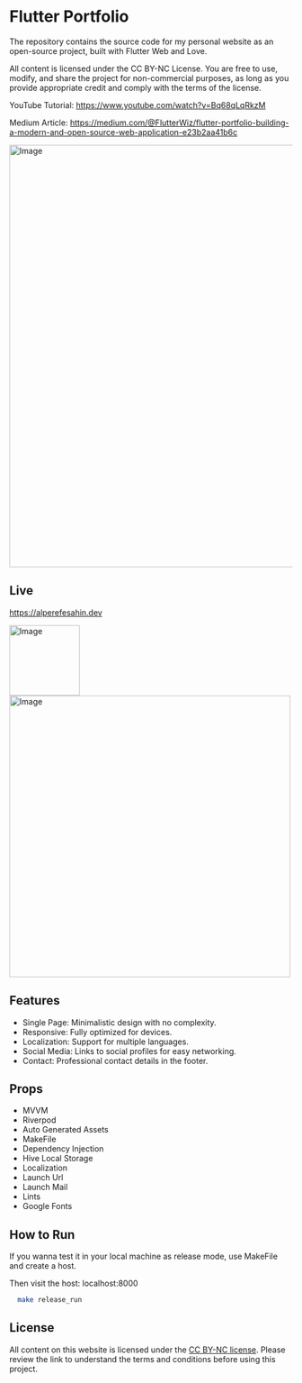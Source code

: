# Flutter Portfolio

The repository contains the source code for my personal website as an open-source project, built with Flutter Web and Love.

All content is licensed under the CC BY-NC License. You are free to use, modify, and share the project for non-commercial purposes, as long as you provide appropriate credit and comply with the terms of the license.

YouTube Tutorial: https://www.youtube.com/watch?v=Bq68qLqRkzM

Medium Article: https://medium.com/@FlutterWiz/flutter-portfolio-building-a-modern-and-open-source-web-application-e23b2aa41b6c

<img width="750" alt="Image" src="https://github.com/user-attachments/assets/a646f212-cd6a-432e-8b1f-7a2b7ea0be74" />

## Live

https://alperefesahin.dev

<img width="125" alt="Image" src="https://github.com/user-attachments/assets/cc013a8e-aee5-40d8-a1e9-181162de0207" />
<img width="500" alt="Image" src="https://github.com/user-attachments/assets/b4dbc8ea-15f5-4981-abc6-20bbdcf12fe5" />

## Features

- Single Page: Minimalistic design with no complexity.
- Responsive: Fully optimized for devices.
- Localization: Support for multiple languages.
- Social Media: Links to social profiles for easy networking.
- Contact: Professional contact details in the footer.

## Props

- MVVM
- Riverpod
- Auto Generated Assets
- MakeFile
- Dependency Injection
- Hive Local Storage
- Localization
- Launch Url
- Launch Mail
- Lints
- Google Fonts

## How to Run

If you wanna test it in your local machine as release mode, use MakeFile and create a host.

Then visit the host: localhost:8000

```bash
  make release_run
```

## License
All content on this website is licensed under the [CC BY-NC license](https://creativecommons.org/licenses/by-nc/4.0/deed.en). Please review the link to understand the terms and conditions before using this project.

